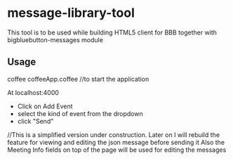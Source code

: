 message-library-tool
===================

This tool is to be used while building HTML5 client for BBB
together with bigbluebutton-messages module


## Usage

coffee coffeeApp.coffee //to start the application

At localhost:4000
* Click on Add Event 
* select the kind of event from the dropdown
* click "Send"

//This is a simplified version under construction.
Later on I will rebuild the feature for viewing and 
editing the json message before sending it
Also the Meeting Info fields on top of the page will be
used for editing the messages

